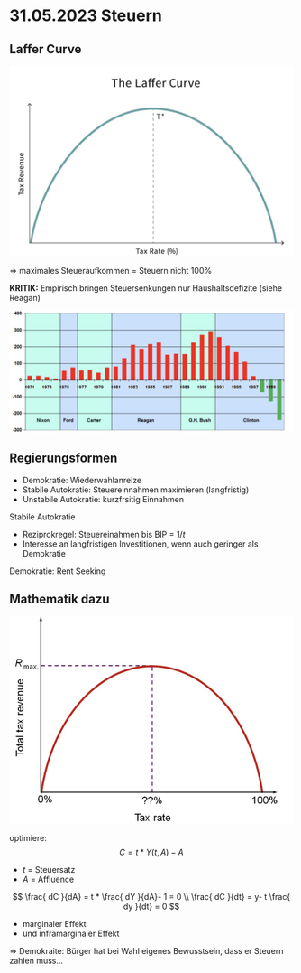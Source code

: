 # 31.05.2023 Steuern



## Laffer Curve

![img](../images/2023-05-31_10-32-34.jpg)

=> maximales Steueraufkommen = Steuern nicht 100%

**KRITIK:** Empirisch bringen Steuersenkungen nur Haushaltsdefizite (siehe Reagan)

![img](../images/2023-05-31_10-36-17.jpg)

## Regierungsformen

- Demokratie: Wiederwahlanreize
- Stabile Autokratie: Steuereinnahmen maximieren (langfristig)
- Unstabile Autokratie: kurzfrsitig Einnahmen 



Stabile Autokratie

- Reziprokregel: Steuereinahmen bis BIP = $1/t$
- Interesse an langfristigen Investitionen, wenn auch geringer als Demokratie



Demokratie: Rent Seeking



## Mathematik dazu

![img](../images/2023-07-05_10-27-55.jpg)

optimiere: 
$$
C = t * Y(t,A)- A
$$

- *t* = Steuersatz
- *A* = Affluence

$$
\frac{ dC }{dA} = t * \frac{ dY }{dA}- 1 = 0 \\
\frac{ dC }{dt} = y- t \frac{ dy }{dt} = 0
$$

- marginaler Effekt 
- und inframarginaler Effekt

=> Demokraite: Bürger hat bei Wahl eigenes Bewusstsein, dass er Steuern zahlen muss...



